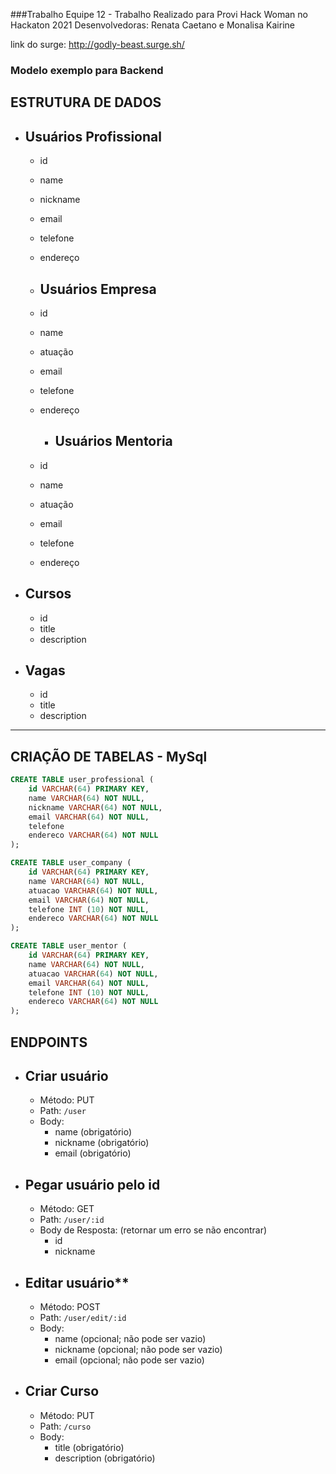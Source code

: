 ###Trabalho Equipe 12 - Trabalho Realizado para Provi Hack Woman no Hackaton 2021
Desenvolvedoras: Renata Caetano e Monalisa Kairine

link do surge: http://godly-beast.surge.sh/

### Modelo exemplo para Backend


## ESTRUTURA DE DADOS  
  
* ## Usuários Profissional 
  * id
  * name
  * nickname 
  * email
  * telefone
  * endereço

  * ## Usuários Empresa 
  * id
  * name
  * atuação
  * email
  * telefone
  * endereço

    * ## Usuários Mentoria 
  * id
  * name
  * atuação
  * email
  * telefone
  * endereço

* ## Cursos
  * id
  * title
  * description

* ## Vagas 
  * id
  * title
  * description
---

## CRIAÇÃO DE TABELAS - MySql

```sql
CREATE TABLE user_professional (
    id VARCHAR(64) PRIMARY KEY,
    name VARCHAR(64) NOT NULL,
    nickname VARCHAR(64) NOT NULL,
    email VARCHAR(64) NOT NULL,
    telefone
    endereco VARCHAR(64) NOT NULL
);
```
```sql
CREATE TABLE user_company (
    id VARCHAR(64) PRIMARY KEY,
    name VARCHAR(64) NOT NULL,
    atuacao VARCHAR(64) NOT NULL,
    email VARCHAR(64) NOT NULL,
    telefone INT (10) NOT NULL,
    endereco VARCHAR(64) NOT NULL
);
```

```sql
CREATE TABLE user_mentor (
    id VARCHAR(64) PRIMARY KEY,
    name VARCHAR(64) NOT NULL,
    atuacao VARCHAR(64) NOT NULL,
    email VARCHAR(64) NOT NULL,
    telefone INT (10) NOT NULL,
    endereco VARCHAR(64) NOT NULL
);

```

## ENDPOINTS 

* ## Criar usuário
  * Método: PUT
  * Path: `/user`
  * Body:
    * name (obrigatório)
    * nickname (obrigatório)
    * email (obrigatório)

* ## Pegar usuário pelo id
  * Método: GET
  * Path: `/user/:id`
  * Body de Resposta: (retornar um erro se não encontrar)
    * id
    * nickname


* ## Editar usuário**
  * Método: POST
  * Path: `/user/edit/:id`
  * Body:
    * name (opcional; não pode ser vazio)
    * nickname (opcional; não pode ser vazio)
    * email (opcional; não pode ser vazio)


* ## Criar Curso
  * Método: PUT
  * Path: `/curso`
  * Body:
    * title (obrigatório)
    * description (obrigatório)
   





